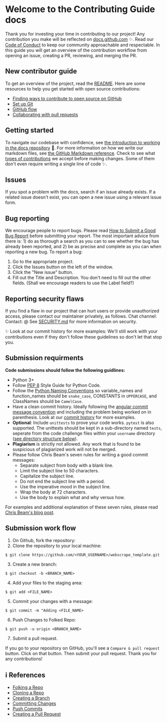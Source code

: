 # Welcome to the Contributing Guide docs

Thank you for investing your time in contributing to our project! Any contribution you make will be reflected on [docs.github.com](https://docs.github.com/en) :sparkles:. 
Read our [Code of Conduct](https://github.com/seraph776/webscrape_template/blob/main/docs/CODE-OF-CONDUCT.md) to keep our community approachable and respectable. In this guide you will get an overview of the contribution workflow from opening an issue, creating a PR, reviewing, and merging the PR.


##  New contributor guide

To get an overview of the project, read the [README](https://github.com/seraph776/webscrape_template). Here are some resources to help you get started with open source contributions:

- [Finding ways to contribute to open source on GitHub](https://docs.github.com/en/get-started/exploring-projects-on-github/finding-ways-to-contribute-to-open-source-on-github)
- [Set up Git](https://docs.github.com/en/get-started/quickstart/set-up-git)
- [GitHub flow](https://docs.github.com/en/get-started/quickstart/github-flow)
- [Collaborating with pull requests](https://docs.github.com/en/github/collaborating-with-pull-requests)
 

## Getting started 

To navigate our codebase with confidence, see [the introduction to working in the docs repository](https://github.com/github/docs/blob/main/contributing/working-in-docs-repository.md) :confetti_ball:. For more information on how we write our markdown files, see [the GitHub Markdown reference](https://docs.github.com/en/github/writing-on-github/getting-started-with-writing-and-formatting-on-github/basic-writing-and-formatting-syntax). Check to see what [types of contributions](https://github.com/github/docs/blob/main/contributing/types-of-contributions.md) we accept before making changes.
Some of them don't even require writing a single line of code :sparkles:.


## Issues

If you spot a problem with the docs, search if an issue already exists. If a related issue doesn't exist, you can open a new issue using a relevant issue form.


## Bug reporting 

We encourage people to report bugs. Please read [How to Submit a Good Bug Report](https://github.com/theopensourceway/guidebook/blob/main/bug_report.adoc) before submitting your report. The most important advice from there is: 1) do as thorough a search as you can to see whether the bug has already been reported, and 2) be as precise and complete as you can when reporting a new bug.
To report a bug:

1. Go to the appropriate project.
2. Click the Issues button on the left of the window.
3. Click the "New issue" button.
4. Fill out the Title and Description. You don't need to fill out the other fields. (Shall we encourage readers to use the Label field?)


## Reporting security flaws
If you find a flaw in our project that can hurt users or provide unauthorized access, please contact our maintainer privately, as follows.
Chat channel:
Contact: @
See [SECURITY.md](https://github.com/seraph776/master_python_template/SECURITY.md) for more information on security.

✨ Look at our commit history for more examples: We'll still work with your contributions even if they don't follow these guidelines so don't let that stop you.


## Submission requirments 

**Code submissions should follow  the following guidlines:**

- Python 3+
- Follow [PEP 8](https://www.python.org/dev/peps/pep-0008/) Style Guide for Python Code.
- Follow the [Python Naming Conventions](https://peps.python.org/pep-0008/#naming-conventions) so variable_names and function_names should be `snake_case`, CONSTANTS in `UPPERCASE`, and ClassNames should be `CamelCase`.
- Have a clean commit history. Ideally following the [angular commit message convention](https://github.com/angular/angular/blob/master/CONTRIBUTING.md#type)
and including the problem being worked on in parenthesis. Look at our [commit history](https://github.com/careercup/TheArtofPython/commits/master) for more examples.
- **Optional**: Include `unittests` to prove your code works. `pytest` is also supported. The unittests should be kept in a sub-directory named `tests`, seperate from the code challenge files within your `username` directory  ([see directory structure below](#directory-structure)).
- **Plagiarism** is strictly not allowed. Any work that is found to be suspicious of plagiarized work will not be merged.
- Please follow Chris Beam's seven rules for writing a good commit messages:
  - Separate subject from body with a blank line.
  - Limit the subject line to 50 characters.
  - Capitalize the subject line.
  - Do not end the subject line with a period.
  - Use the imperative mood in the subject line.
  - Wrap the body at 72 characters.
  - Use the body to explain what and why versus how.

For examples and additional explanation of these seven rules, please read [Chris Beam's blog post](https://cbea.ms/git-commit/).


## Submission work flow 


1. On Github, fork the repository:
2. Clone the repository to your local machine:
```
$ git clone https://github.com/<YOUR_USERNAME>/webscrape_template.git
```
3. Create a new branch: 
```
$ git checkout -b <BRANCH_NAME>
```
4. Add your files to the staging area:
```
$ git add <FILE_NAME>
```
5. Commit your changes with a message:
```
$ git commit -m "Adding <FILE_NAME>
```
6. Push Changes to Folked Repo: 
```
$ git push -u origin <BRANCH_NAME>
```
7. Submit a pull request. 

If you go to your repository on GitHub, you'll see a `Compare & pull request` button. Click on that button. Then submit your pull request. Thank you for any contributions!



## ℹ️ References

- [Folking a Repo](https://docs.github.com/en/get-started/quickstart/fork-a-repo#forking-a-repository)
- [Cloning a Repo](https://docs.github.com/en/get-started/quickstart/fork-a-repo#cloning-your-forked-repository)
- [Creating a Branch](https://docs.github.com/en/desktop/contributing-and-collaborating-using-github-desktop/making-changes-in-a-branch/managing-branches#creating-a-branch)
- [Committing Changes](https://docs.github.com/en/desktop/contributing-and-collaborating-using-github-desktop/making-changes-in-a-branch/committing-and-reviewing-changes-to-your-project)
- [Push Commits](https://docs.github.com/en/get-started/using-git/pushing-commits-to-a-remote-repository)
- [Creating a Pull Request](https://docs.github.com/en/pull-requests/collaborating-with-pull-requests/proposing-changes-to-your-work-with-pull-requests/creating-a-pull-request)

